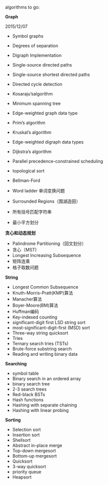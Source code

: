 algorithms to go:

**Graph**

2015/12/07
- Symbol graphs
- Degrees of separation
- Digraph Implementation
- Single-source directed paths
- Single-source shortest directed paths

- Directed cycle detection
- Kosaraju’salgorithm
- Minimum spanning tree
- Edge-weighted graph data type
- Prim’s algorithm
- Kruskal’s algorithm
- Edge-weighted digraph data types
- Dijkstra’s algorithm
- Parallel precedence-constrained scheduling
- topological sort
- Bellman-Ford
- Word ladder 单词变换问题
- Surrounded Regions（围湖造田）
- 所有括号匹配字符串
- 最小平方划分

**贪心和动态规划**
- Palindrome Partitioning（回文划分）
- 贪心（MST)
- Longest Increasing Subsequence
- 矩阵连乘
- 格子取数问题

**String**
- Longest Common Subsequence
- Knuth-Morris-Pratt(KMP)算法
- Manacher算法
- Boyer-Moore(BM)算法
- Huffman编码
- Key-indexed counting
- significant-digit first LSD string sort
- most-significant-digit-first (MSD) sort
- Three-way string quicksort
- Tries
- Ternary search tries (TSTs)
- Brute-force substring search
- Reading and writing binary data

**Searching**
- symbol table
- Binary search in an ordered array
- binary search tree
- 2-3 search trees
- Red-black BSTs
- Hash functions
- Hashing with separate chaining
- Hashing with linear probing

**Sorting**
- Selection sort
- Insertion sort
- Shellsort
- Abstract in-place merge
- Top-down mergesort
- Bottom-up mergesort
- Quicksort
- 3-way quicksort
- priority queue
- Heapsort  













